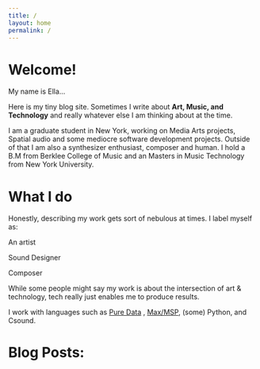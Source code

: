 ```yaml
---
title: /
layout: home
permalink: /
---
```


# Welcome!
My name is Ella...

Here is my tiny blog site. Sometimes I write about **Art, Music, and Technology** and really whatever else I am thinking about at the time.

I am a graduate student in New York, working on Media Arts projects, Spatial audio and some mediocre software development projects.
Outside of that I am also a synthesizer enthusiast, composer and human.
I hold a B.M from Berklee College of Music and an Masters in Music Technology from New York University.

# What I do
Honestly, describing my work gets sort of nebulous at times. 
I label myself as:

An artist

Sound Designer

Composer

While some people might say my work is about the intersection of art & technology, tech really just enables me to produce results.

I work with languages such as [Pure Data](https://puredata.info/) , [Max/MSP](https://cycling74.com/), (some) Python, and Csound.

# Blog Posts:
